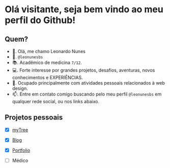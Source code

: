 # Olá visitante, seja bem vindo ao meu perfil do Github!

## Quem?
- 👋. Olá, me chamo Leonardo Nunes
- 👤. ```@leonunesbs```
- 📚. Acadêmico de medicina ```7/12```.
- 💻. Forte interesse por grandes projetos, desafios, aventuras, novos conhecimentos e EXPERIÊNCIAS.
- 💼. Ocupado principalmente com atividades pessoais relacionados à web design.
- 📫. Entre em contato comigo buscando pelo meu perfil ```@leonunesbs``` em qualquer rede social, ou nos links abaixo.

## Projetos pessoais
- [x] [myTree](https://lnbs.me)
- [x] [Blog](https://blog.leonunesbs.com.br)
- [x] [Portfolio](https://portfolio.leonunesbs.com.br)
- [ ] Médico


